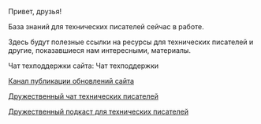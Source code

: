 Привет, друзья!

База знаний для технических писателей сейчас в работе.

Здесь будут полезные ссылки на ресурсы для технических писателей и другие, показавшиеся нам интересными, материалы.

Чат техподдержки сайта:
Чат техподдержки

[Канал публикации обновлений сайта](https://t.me/techwriterknowledgebase)

[Дружественный чат технических писателей](https://t.me/technicalwriters)

[Дружественный подкаст для технических писателей](https://t.me/techwritersays)
